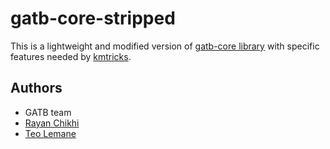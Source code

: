 # gatb-core-stripped

This is a lightweight and modified version of [gatb-core library](https://github.com/GATB/gatb-core) with specific features needed by [kmtricks](https://github.com/tlemane/kmtricks).

## Authors
- GATB team
- [Rayan Chikhi](https://github.com/rchikhi)
- [Teo Lemane](https://github.com/tlemane)  
